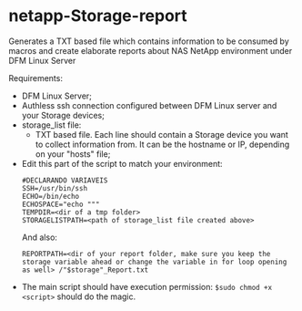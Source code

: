 # netapp-Storage-report
Generates a TXT based file which contains information to be consumed by macros and create elaborate reports about NAS NetApp environment under DFM Linux Server

Requirements:

- DFM Linux Server;
- Authless ssh connection configured between DFM Linux server and your Storage devices;
- storage_list file:
  -  TXT based file. Each line should contain a Storage device you want to collect information from. It can be the hostname or IP, depending on your "hosts" file;
- Edit this part of the script to match your environment:
  ```
  #DECLARANDO VARIAVEIS
  SSH=/usr/bin/ssh
  ECHO=/bin/echo
  ECHOSPACE="echo """
  TEMPDIR=<dir of a tmp folder>
  STORAGELISTPATH=<path of storage_list file created above>
  ```
  And also:
  ```
  REPORTPATH=<dir of your report folder, make sure you keep the storage variable ahead or change the variable in for loop opening as well> /"$storage"_Report.txt
  ```
- The main script should have execution permission: ```$sudo chmod +x <script>``` should do the magic.
